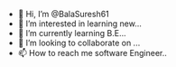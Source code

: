 - 👋 Hi, I’m @BalaSuresh61
- 👀 I’m interested in learning new...
- 🌱 I’m currently learning B.E...
- 💞️ I’m looking to collaborate on ...
- 📫 How to reach me software Engineer..

<!---
BalaSuresh61/BalaSuresh61 is a ✨ special ✨ repository because its `README.md` (this file) appears on your GitHub profile.
You can click the Preview link to take a look at your changes.
--->
